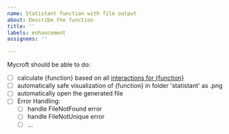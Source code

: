 ```yaml
---
name: Statistant function with file output
about: Describe the function
title: ''
labels: enhancement
assignees: ''

---
```


Mycroft should be able to do:

- [ ] calculate {function} based on all [interactions for {function}](https://github.com/hendrik-roth/statistant-skill/wiki/{function})
- [ ] automatically safe visualization of {function} in folder 'statistant' as .png
- [ ] automatically open the generated file
- [ ] Error Handling:
  - [ ] handle FileNotFound error
  - [ ] handle FileNotUnique error
  - [ ] ...
